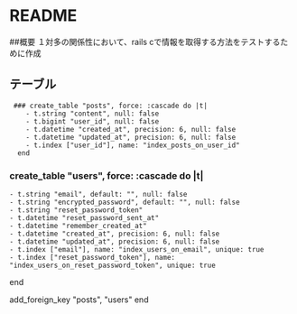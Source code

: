 # README

##概要
１対多の関係性において、rails cで情報を取得する方法をテストするために作成


## テーブル
```
 ### create_table "posts", force: :cascade do |t|
    - t.string "content", null: false
    - t.bigint "user_id", null: false
    - t.datetime "created_at", precision: 6, null: false
    - t.datetime "updated_at", precision: 6, null: false
    - t.index ["user_id"], name: "index_posts_on_user_id"
  end
```
   ### create_table "users", force: :cascade do |t|
    - t.string "email", default: "", null: false
    - t.string "encrypted_password", default: "", null: false
    - t.string "reset_password_token"
    - t.datetime "reset_password_sent_at"
    - t.datetime "remember_created_at"
    - t.datetime "created_at", precision: 6, null: false
    - t.datetime "updated_at", precision: 6, null: false
    - t.index ["email"], name: "index_users_on_email", unique: true
    - t.index ["reset_password_token"], name: "index_users_on_reset_password_token", unique: true
  end

  add_foreign_key "posts", "users"
end


